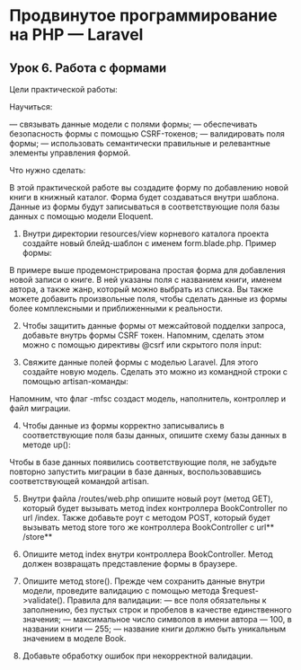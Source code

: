 # Продвинутое программирование на PHP — Laravel<br />
## Урок 6. Работа с формами<br />
Цели практической работы:<br />

Научиться:

— связывать данные модели с полями формы;
— обеспечивать безопасность формы с помощью CSRF-токенов;
— валидировать поля формы;
— использовать семантически правильные и релевантные элементы управления формой.

Что нужно сделать:

В этой практической работе вы создадите форму по добавлению новой книги в книжный каталог. Форма будет создаваться внутри шаблона. Данные из формы будут записываться в соответствующие поля базы данных с помощью модели Eloquent.

1. Внутри директории resources/view корневого каталога проекта создайте новый блейд-шаблон с именем form.blade.php.
   Пример формы:

В примере выше продемонстрирована простая форма для добавления новой записи о книге. В ней указаны поля с названием книги, именем автора, а также жанр, который можно выбрать из списка. Вы также можете добавить произвольные поля, чтобы сделать данные из формы более комплексными и приближенными к реальности.

2. Чтобы защитить данные формы от межсайтовой подделки запроса, добавьте внутрь формы CSRF токен. Напомним, сделать этом можно с помощью директивы @csrf или скрытого поля input:


3. Свяжите данные полей формы с моделью Laravel. Для этого создайте новую модель. Сделать это можно из командной строки с помощью artisan-команды:

Напомним, что флаг -mfsc создаст модель, наполнитель, контроллер и файл миграции.

4. Чтобы данные из формы корректно записывались в соответствующие поля базы данных, опишите схему базы данных в методе up():


Чтобы в базе данных появились соответствующие поля, не забудьте повторно запустить миграции в базе данных, воспользовавшись соответствующей командой artisan.

5. Внутри файла /routes/web.php опишите новый роут (метод GET), который будет вызывать метод index контроллера BookController по url /index. Также добавьте роут с методом POST, который будет вызывать метод store того же контроллера BookController с url** /store**

6. Опишите метод index внутри контроллера BookController. Метод должен возвращать представление формы в браузере.

7. Опишите метод store(). Прежде чем сохранить данные внутри модели, проведите валидацию с помощью метода $request->validate(). Правила для валидации:
   — все поля обязательны к заполнению, без пустых строк и пробелов в качестве единственного значения;
   — максимальное число символов в имени автора — 100, в названии книги — 255;
   — название книги должно быть уникальным значением в моделе Book.


8. Добавьте обработку ошибок при некорректной валидации.
